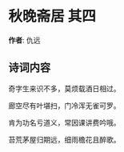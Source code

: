 # 秋晚斋居  其四

**作者**: 仇远

## 诗词内容

奇字生来识不多，莫烦载酒日相过。

廊空尽有叶堪扫，门冷浑无雀可罗。

肯为功名亏道义，常因课讲费吟哦。

苔荒茅屋归期远，细雨檐花且醉歌。


